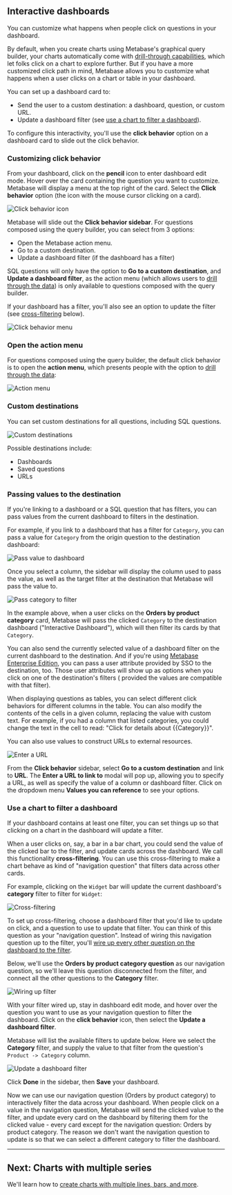 ## Interactive dashboards

You can customize what happens when people click on questions in your dashboard.

By default, when you create charts using Metabase's graphical query builder, your charts automatically come with [drill-through capabilities](https://www.metabase.com/blog/drilling-through-data/index.html), which let folks click on a chart to explore further. But if you have a more customized click path in mind, Metabase allows you to customize what happens when a user clicks on a chart or table in your dashboard.

You can set up a dashboard card to:

- Send the user to a custom destination: a dashboard, question, or custom URL.
- Update a dashboard filter (see [use a chart to filter a dashboard](#Use-a-chart-to-filter-a-dashboard)).

To configure this interactivity, you'll use the **click behavior** option on a dashboard card to slide out the click behavior.

### Customizing click behavior

From your dashboard, click on the **pencil** icon to enter dashboard edit mode. Hover over the card containing the question you want to customize. Metabase will display a menu at the top right of the card. Select the **Click behavior** option (the icon with the mouse cursor clicking on a card).

![Click behavior icon](images/interactive-dashboards/click-behavior-icon.png)

Metabase will slide out the **Click behavior sidebar**. For questions composed using the query builder, you can select from 3 options:

- Open the Metabase action menu.
- Go to a custom destination.
- Update a dashboard filter (if the dashboard has a filter)

SQL questions will only have the option to **Go to a custom destination**, and **Update a dashboard filter**, as the action menu (which allows users to [drill through the data](https://www.metabase.com/blog/drilling-through-data/index.html)) is only available to questions composed with the query builder.

If your dashboard has a filter, you'll also see an option to update the filter (see [cross-filtering](#cross---filtering-a-dashboard) below).

![Click behavior menu](images/interactive-dashboards/click-behavior-menu.png)

### Open the action menu

For questions composed using the query builder, the default click behavior is to open the **action menu**, which presents people with the option to [drill through the data](https://www.metabase.com/blog/drilling-through-data/index.html):

![Action menu](images/interactive-dashboards/action-menu.png)

### Custom destinations

You can set custom destinations for all questions, including SQL questions.

![Custom destinations](images/interactive-dashboards/custom-destination.png)

Possible destinations include:

- Dashboards
- Saved questions
- URLs

### Passing values to the destination

If you're linking to a dashboard or a SQL question that has filters, you can pass values from the current dashboard to filters in the destination. 

For example, if you link to a dashboard that has a filter for `Category`, you can pass a value for `Category` from the origin question to the destination dashboard:

![Pass value to dashboard](images/interactive-dashboards/pass-value.png)

Once you select a column, the sidebar will display the column used to pass the value, as well as the target filter at the destination that Metabase will pass the value to.

![Pass category to filter](images/interactive-dashboards/pass-category-to-filter.png)

In the example above, when a user clicks on the **Orders by product category** card, Metabase will pass the clicked `Category` to the destination dashboard ("Interactive Dashboard"), which will then filter its cards by that `Category`.

You can also send the currently selected value of a dashboard filter on the current dashboard to the destination. And if you're using [Metabase Enterprise Edition](https://www.metabase.com/enterprise/scale/index.html), you can pass a user attribute provided by SSO to the destination, too. Those user attributes will show up as options when you click on one of the destination's filters ( provided the values are compatible with that filter).

When displaying questions as tables, you can select different click behaviors for different columns in the table. You can also modify the contents of the cells in a given column, replacing the value with custom text. For example, if you had a column that listed categories, you could change the text in the cell to read: "Click for details about {{Category}}".

You can also use values to construct URLs to external resources.

![Enter a URL](images/interactive-dashboards/enter-a-url.png)

From the **Click behavior** sidebar, select **Go to a custom destination** and link to **URL**. The **Enter a URL to link to** modal will pop up, allowing you to specify a URL, as well as specify the value of a column or dashboard filter. Click on the dropdown menu **Values you can reference** to see your options.

### Use a chart to filter a dashboard

If your dashboard contains at least one filter, you can set things up so that clicking on a chart in the dashboard will update a filter.

When a user clicks on, say, a bar in a bar chart, you could send the value of the clicked bar to the filter, and update cards across the dashboard. We call this functionality **cross-filtering**. You can use this cross-filtering to make a chart behave as kind of "navigation question" that filters data across other cards.

For example, clicking on the `Widget` bar will update the current dashboard's **category** filter to filter for `Widget`:

![Cross-filtering](images/interactive-dashboards/cross-filter.png)

To set up cross-filtering, choose a dashboard filter that you'd like to update on click, and a question to use to update that filter. You can think of this question as your "navigation question". Instead of wiring this navigation question up to the filter, you'll [wire up every other question on the dashboard to the filter](08-dashboard-filters.md). 

Below, we'll use the **Orders by product category question** as our navigation question, so we'll leave this question disconnected from the filter, and connect all the other questions to the **Category** filter.

![Wiring up filter](images/interactive-dashboards/wiring-up-filter.png)

With your filter wired up, stay in dashboard edit mode, and hover over the question you want to use as your navigation question to filter the dashboard. Click on the **click behavior** icon, then select the **Update a dashboard filter**.

Metabase will list the available filters to update below. Here we select the **Category** filter, and supply the value to that filter from the question's `Product -> Category` column.

![Update a dashboard filter](images/interactive-dashboards/update-a-dashboard-filter.png)

Click **Done** in the sidebar, then **Save** your dashboard. 

Now we can use our navigation question (Orders by product category) to interactively filter the data across your dashboard. When people click on a value in the navigation question, Metabase will send the clicked value to the filter, and update every card on the dashboard by filtering them for the clicked value - every card except for the navigation question: Orders by product category. The reason we don't want the navigation question to update is so that we can select a different category to filter the dashboard.

---

## Next: Charts with multiple series

We'll learn how to [create charts with multiple lines, bars, and more](09-multi-series-charting.md).
